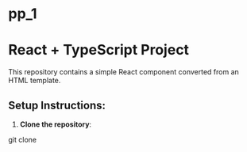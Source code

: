 # pp_1
# React + TypeScript Project

This repository contains a simple React component converted from an HTML template.

## Setup Instructions:

1. **Clone the repository**:

git clone 
